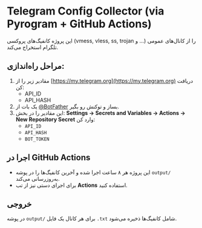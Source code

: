 # Telegram Config Collector (via Pyrogram + GitHub Actions)

این پروژه کانفیگ‌های پروکسی (vmess, vless, ss, trojan و ...) را از کانال‌های عمومی تلگرام استخراج می‌کند.

## مراحل راه‌اندازی:

1. مقادیر زیر را از [https://my.telegram.org](https://my.telegram.org) دریافت کن:
   - API_ID
   - API_HASH
2. یک بات از [@BotFather](https://t.me/BotFather) بساز و توکنش رو بگیر.
3. این مقادیر را در بخش:
   **Settings → Secrets and Variables → Actions → New Repository Secret** وارد کن:
   - `API_ID`
   - `API_HASH`
   - `BOT_TOKEN`

## اجرا در GitHub Actions

- این پروژه هر ۸ ساعت اجرا شده و آخرین کانفیگ‌ها را در پوشه `output/` به‌روزرسانی می‌کند.
- برای اجرای دستی نیز از تب **Actions** استفاده کنید.

## خروجی

در پوشه `output/` برای هر کانال یک فایل `.txt` شامل کانفیگ‌ها ذخیره می‌شود.
